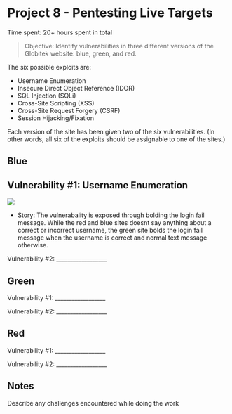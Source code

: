 # Project 8 - Pentesting Live Targets

Time spent: 20+ hours spent in total

> Objective: Identify vulnerabilities in three different versions of the Globitek website: blue, green, and red.

The six possible exploits are:
* Username Enumeration
* Insecure Direct Object Reference (IDOR)
* SQL Injection (SQLi)
* Cross-Site Scripting (XSS)
* Cross-Site Request Forgery (CSRF)
* Session Hijacking/Fixation

Each version of the site has been given two of the six vulnerabilities. (In other words, all six of the exploits should be assignable to one of the sites.)

## Blue

Vulnerability #1: Username Enumeration
 - 
 ![](https://github.com/shofi384/CSC.59938---Web-Security/blob/master/Week%238-Pentesting%20Live%20Targets/usernameEnumeration.gif)
 - Story: The vulnerabality is exposed through bolding the login fail message. While the red and blue sites doesnt say anything about a correct or incorrect username, the green site bolds the login fail message when the username is correct and normal text message otherwise.

Vulnerability #2: __________________


## Green

Vulnerability #1: __________________

Vulnerability #2: __________________


## Red

Vulnerability #1: __________________

Vulnerability #2: __________________


## Notes

Describe any challenges encountered while doing the work
